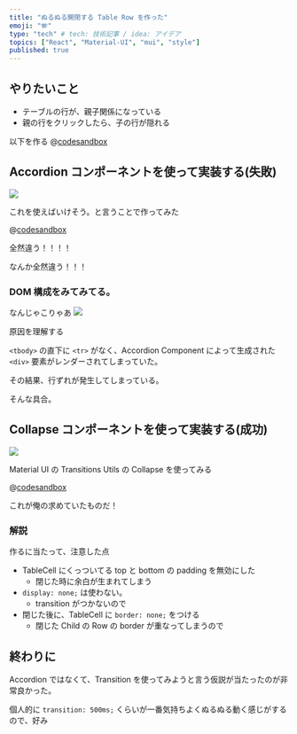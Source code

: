 ```yaml
---
title: "ぬるぬる開閉する Table Row を作った"
emoji: "🪗"
type: "tech" # tech: 技術記事 / idea: アイデア
topics: ["React", "Material-UI", "mui", "style"]
published: true
---
```


## やりたいこと

- テーブルの行が、親子関係になっている
- 親の行をクリックしたら、子の行が隠れる

以下を作る
@[codesandbox](https://codesandbox.io/embed/mui-table-with-collapse-vzj0or?fontsize=14&hidenavigation=1&theme=dark)


## Accordion コンポーネントを使って実装する(失敗)

![](https://storage.googleapis.com/zenn-user-upload/3b1faf123bd5-20220919.gif)

これを使えばいけそう。と言うことで作ってみた

@[codesandbox](https://codesandbox.io/embed/epic-bessie-93o98o?fontsize=14&hidenavigation=1&theme=dark)

全然違う！！！！

なんか全然違う！！！

### DOM 構成をみてみてる。

なんじゃこりゃあ
![](https://storage.googleapis.com/zenn-user-upload/3a8b1106c9f6-20220919.png)

原因を理解する

`<tbody>` の直下に `<tr>` がなく、Accordion Component によって生成された `<div>` 要素がレンダーされてしまっていた。

その結果、行ずれが発生してしまっている。

そんな具合。

## Collapse コンポーネントを使って実装する(成功)

![](https://storage.googleapis.com/zenn-user-upload/8ce442a8ce21-20220919.gif)

Material UI の Transitions Utils の Collapse を使ってみる

@[codesandbox](https://codesandbox.io/embed/mui-table-with-collapse-vzj0or?fontsize=14&hidenavigation=1&theme=dark)

これが俺の求めていたものだ！

### 解説

作るに当たって、注意した点

- TableCell にくっついてる top と bottom の padding を無効にした
  - 閉じた時に余白が生まれてしまう
- `display: none;` は使わない。
  - transition がつかないので
- 閉じた後に、TableCell に `border: none;` をつける
  - 閉じた Child の Row の border が重なってしまうので

## 終わりに

Accordion ではなくて、Transition を使ってみようと言う仮説が当たったのが非常良かった。

個人的に `transition: 500ms;` くらいが一番気持ちよくぬるぬる動く感じがするので、好み
